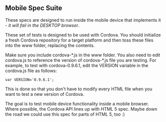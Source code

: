 ## Mobile Spec Suite ##

These specs are designed to run inside the mobile device that implements it - _it will fail in the DESKTOP browser_.

These set of tests is designed to be used with Cordova. You should initialize a fresh Cordova repository for a target platform and then toss these files into the www folder, replacing the
contents. 

Make sure you include cordova-\*.js in the www folder.  You also need to edit cordova.js to reference the version of cordova-\*.js file you are testing.
For example, to test with cordova-0.9.6.1, edit the VERSION variable in the cordova.js file as follows:

    var VERSION='0.9.6.1';

This is done so that you don't have to modify every HTML file when you want to test a new version of Cordova.

The goal is to test mobile device functionality inside a mobile browser.
Where possible, the Cordova API lines up with HTML 5 spec. Maybe down
the road we could use this spec for parts of HTML 5, too :)
